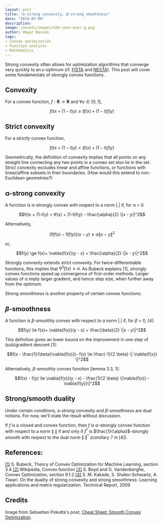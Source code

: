 ```yaml
---
layout: post
title: "α-strong convexity, β-strong smoothness"
date: "2014-07-09"
description:
image: /assets/images/heb-conv-over-g.png 
author: Umayr Hassan
tags:
- Convex optimization
- Function analysis
- Mathematics
---
```


Strong convexity often allows for optimization algorithms that converge very quickly to an $\epsilon$-optimum 
(rf. [FISTA](http://mechroom.technion.ac.il/~becka/papers/71654.pdf) and 
[NESTA](http://statweb.stanford.edu/~candes/nesta/NESTA.pdf)). This post will cover some fundamentals of strongly 
convex functions.

## Convexity

For a convex function, $f: \mathbf{R} \to \mathbf{R}$ and $\forall \gamma \in [0, 1]$,

$$ f(tx + (1-t)y) \le tf(x) + (1-t)f(y) $$

## Strict convexity

For a _strictly_ convex function,

$$ f(tx + (1-t)y) < tf(x) + (1-t)f(y) $$

Geometrically, the definition of convexity implies that all points on any straight line connecting any two points in a 
convex set also lie in the set. Strict convexity excludes linear and affine functions, or functions with linear/affine 
subsets in their boundaries. (How would this extend to non-Euclidean geometries?)

## α-strong convexity

A function is α-strongly convex with respect to a norm \|.\| if, for α > 0

$$f(tx + (1-t)y) < tf(x) + (1-t)f(y) - \frac{\alpha}{2} \|x - y\|^2$$

Alternatively,

$$(\nabla{f(x)} - \nabla{f(y)})(x - y) \ge \alpha \|x - y\|^2$$

or,

$$f(y) \ge f(x)+ \nabla{f(x)}(y - x) + \frac{\alpha}{2} \|x - y\|^2$$

Strongly convexity extends strict convexity. For twice-differentiable functions, this implies that 
$\nabla^2f(x) \ge \alpha$. As Bubeck explains [1], strongly convex functions speed up 
convergence of first-order methods. Larger values of α imply larger gradient, and hence step size, when further away 
from the optimum.

Strong smoothness is another property of certain convex functions:

## $\beta$-smoothness

A function is $\beta$-smoothly convex with respect to a norm \|.\| if, for $\beta$ > 0, [4]

$$f(y) \le f(x)+ \nabla{f(x)}(y - x) + \frac{\beta}{2} \|x - y\|^2$$

This definition gives an lower bound on the improvement in one step of (sub)gradient descent [1]:

$$f(x - \frac{1}{\beta}\nabla{f(x)})- f(x) \le \frac{-1}{2 \beta} \| \nabla{f(x)} \|^2$$

Alternatively, $\beta$-smoothly convex function [lemma 3.3, 1]:

$$f(x) - f(y) \le \nabla{f(x)}(y - x) - \frac{1}{2 \beta} \|\nabla{f(x)} - \nabla{f(y)}\|^2$$

## Strong/smooth duality

Under certain conditions, a-strong convexity and $\beta$-smoothness are dual notions. For now, we'll state the result 
without discussion.

If $f$ is a closed and convex function, then $f$ is $\alpha$-strongly convex function with respect to a norm $\|.\|$ if and 
only if $f^{\ast}$ is $\frac{1}{\alpha}$-strongly smooth with respect to the dual norm $\|.\|^{\ast}$ (corollary 7 in [4]).

## References:

[[1]](http://www.princeton.edu/~sbubeck/Bubeck14.pdf) S. Bubeck, Theory of Convex Optimization for Machine Learning, section 3.4 
[[2]](http://en.wikipedia.org/wiki/Convex_function#Strongly_convex_functions) Wikipedia, Convex function 
[[3]](http://web.stanford.edu/~boyd/cvxbook/) S. Boyd and G. Vandenberghe, Convex Optimization, section 9.1.2 
[[4]](http://ttic.uchicago.edu/~shai/papers/KakadeShalevTewari09.pdf) S. M. Kakade, S. Shalev-Schwartz, A. Tiwari. On the duality of strong convexity and strong smoothness: Learning applications and matrix regularization. Technical Report, 2009

## Credits

Image from Sebastian Pokutta's post, [Cheat Sheet: Smooth Convex Optimization]((http://www.pokutta.com/blog/research/2018/12/07/cheatsheet-smooth-idealized.html)).